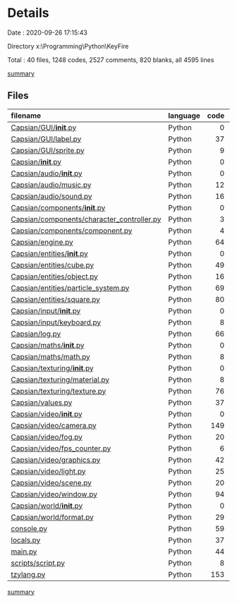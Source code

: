 # Details

Date : 2020-09-26 17:15:43

Directory x:\Programming\Python\KeyFire

Total : 40 files,  1248 codes, 2527 comments, 820 blanks, all 4595 lines

[summary](results.md)

## Files
| filename | language | code | comment | blank | total |
| :--- | :--- | ---: | ---: | ---: | ---: |
| [Capsian/GUI/__init__.py](/Capsian/GUI/__init__.py) | Python | 0 | 48 | 4 | 52 |
| [Capsian/GUI/label.py](/Capsian/GUI/label.py) | Python | 37 | 99 | 27 | 163 |
| [Capsian/GUI/sprite.py](/Capsian/GUI/sprite.py) | Python | 9 | 59 | 13 | 81 |
| [Capsian/__init__.py](/Capsian/__init__.py) | Python | 0 | 48 | 4 | 52 |
| [Capsian/audio/__init__.py](/Capsian/audio/__init__.py) | Python | 0 | 48 | 4 | 52 |
| [Capsian/audio/music.py](/Capsian/audio/music.py) | Python | 12 | 73 | 17 | 102 |
| [Capsian/audio/sound.py](/Capsian/audio/sound.py) | Python | 16 | 83 | 22 | 121 |
| [Capsian/components/__init__.py](/Capsian/components/__init__.py) | Python | 0 | 48 | 4 | 52 |
| [Capsian/components/character_controller.py](/Capsian/components/character_controller.py) | Python | 3 | 48 | 8 | 59 |
| [Capsian/components/component.py](/Capsian/components/component.py) | Python | 4 | 48 | 9 | 61 |
| [Capsian/engine.py](/Capsian/engine.py) | Python | 64 | 76 | 40 | 180 |
| [Capsian/entities/__init__.py](/Capsian/entities/__init__.py) | Python | 0 | 48 | 4 | 52 |
| [Capsian/entities/cube.py](/Capsian/entities/cube.py) | Python | 49 | 84 | 31 | 164 |
| [Capsian/entities/object.py](/Capsian/entities/object.py) | Python | 16 | 79 | 18 | 113 |
| [Capsian/entities/particle_system.py](/Capsian/entities/particle_system.py) | Python | 69 | 125 | 51 | 245 |
| [Capsian/entities/square.py](/Capsian/entities/square.py) | Python | 80 | 118 | 59 | 257 |
| [Capsian/input/__init__.py](/Capsian/input/__init__.py) | Python | 0 | 48 | 4 | 52 |
| [Capsian/input/keyboard.py](/Capsian/input/keyboard.py) | Python | 8 | 66 | 14 | 88 |
| [Capsian/log.py](/Capsian/log.py) | Python | 66 | 102 | 36 | 204 |
| [Capsian/maths/__init__.py](/Capsian/maths/__init__.py) | Python | 0 | 48 | 4 | 52 |
| [Capsian/maths/math.py](/Capsian/maths/math.py) | Python | 8 | 57 | 10 | 75 |
| [Capsian/texturing/__init__.py](/Capsian/texturing/__init__.py) | Python | 0 | 48 | 4 | 52 |
| [Capsian/texturing/material.py](/Capsian/texturing/material.py) | Python | 8 | 56 | 11 | 75 |
| [Capsian/texturing/texture.py](/Capsian/texturing/texture.py) | Python | 76 | 68 | 38 | 182 |
| [Capsian/values.py](/Capsian/values.py) | Python | 37 | 48 | 10 | 95 |
| [Capsian/video/__init__.py](/Capsian/video/__init__.py) | Python | 0 | 48 | 4 | 52 |
| [Capsian/video/camera.py](/Capsian/video/camera.py) | Python | 149 | 107 | 72 | 328 |
| [Capsian/video/fog.py](/Capsian/video/fog.py) | Python | 20 | 0 | 10 | 30 |
| [Capsian/video/fps_counter.py](/Capsian/video/fps_counter.py) | Python | 6 | 48 | 10 | 64 |
| [Capsian/video/graphics.py](/Capsian/video/graphics.py) | Python | 42 | 68 | 30 | 140 |
| [Capsian/video/light.py](/Capsian/video/light.py) | Python | 25 | 72 | 20 | 117 |
| [Capsian/video/scene.py](/Capsian/video/scene.py) | Python | 20 | 59 | 14 | 93 |
| [Capsian/video/window.py](/Capsian/video/window.py) | Python | 94 | 128 | 66 | 288 |
| [Capsian/world/__init__.py](/Capsian/world/__init__.py) | Python | 0 | 48 | 4 | 52 |
| [Capsian/world/format.py](/Capsian/world/format.py) | Python | 29 | 99 | 35 | 163 |
| [console.py](/console.py) | Python | 59 | 53 | 32 | 144 |
| [locals.py](/locals.py) | Python | 37 | 52 | 5 | 94 |
| [main.py](/main.py) | Python | 44 | 58 | 22 | 124 |
| [scripts/script.py](/scripts/script.py) | Python | 8 | 1 | 6 | 15 |
| [tzylang.py](/tzylang.py) | Python | 153 | 13 | 44 | 210 |

[summary](results.md)
